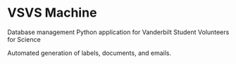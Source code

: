 # VSVS Machine
Database management Python application for Vanderbilt Student Volunteers for Science

Automated generation of labels, documents, and emails.
